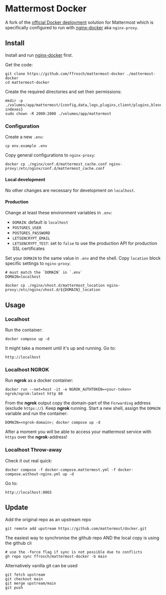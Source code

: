 # Mattermost Docker

A fork of the [official Docker deployment](https://docs.mattermost.com/install/install-docker.html) solution for Mattermost which is specifically configured to run with [nginx-docker](https://github.com/ffrosch/nginx-docker) aka `nginx-proxy`.

## Install

Install and run [nginx-docker](https://github.com/ffrosch/nginx-docker) first.

Get the code:

```shell
git clone https://github.com/ffrosch/mattermost-docker ./mattermost-docker
cd mattermost-docker
```

Create the required directories and set their permissions:

```shell
mkdir -p ./volumes/app/mattermost/{config,data,logs,plugins,client/plugins,bleve-indexes}
sudo chown -R 2000:2000 ./volumes/app/mattermost
```

### Configuration

Create a new `.env`:

```shell
cp env.example .env
```

Copy general configurations to `nginx-proxy`:

```shell
docker cp ./nginx/conf.d/mattermost_cache.conf nginx-proxy:/etc/nginx/conf.d/mattermost_cache.conf
```

#### Local development

No other changes are necessary for development on `localhost`.

#### Production

Change at least these environment variables in `.env`:

- `DOMAIN`: default is `localhost`
- `POSTGRES_USER`
- `POSTGRES_PASSWORD`
- `LETSENCRYPT_EMAIL`
- `LETSENCRYPT_TEST`: set to `false` to use the production API for production SSL certificates

Set your `DOMAIN` to the same value in `.env` and the shell. Copy `location` block specific settings to `nginx-proxy`:

```shell
# must match the `DOMAIN` in `.env`
DOMAIN=localhost

docker cp ./nginx/vhost.d/mattermost_location nginx-proxy:/etc/nginx/vhost.d/${DOMAIN}_location
```

## Usage

### Localhost

Run the container:

```shell
docker compose up -d
```

It might take a moment until it's up and running. Go to:

```shell
http://localhost
```

### Localhost NGROK

Run **ngrok** as a docker container:

```shell
docker run --net=host -it -e NGROK_AUTHTOKEN=<your-token> ngrok/ngrok:latest http 80
```

From the **ngrok** output copy the domain-part of the `Forwarding` address (exclude `https://`). Keep **ngrok** running. Start a new shell, assign the `DOMAIN` variable and run the container:

```shell
DOMAIN=<ngrok-domain>; docker compose up -d
```

After a moment you will be able to access your mattermost service with `https` over the **ngrok**-address!

### Localhost Throw-away

Check it out real quick:

```shell
docker compose -f docker-compose.mattermost.yml -f docker-compose.without-nginx.yml up -d
```

Go to:

```shell
http://localhost:8065
```

## Update

Add the original repo as an upstream repo

```shell
git remote add upstream https://github.com/mattermost/docker.git
```

The easiest way to synchronise the github repo AND the local copy is using the github cli

```shell
# use the -force flag if sync is not possible due to conflicts
gh repo sync ffrosch/mattermost-docker -b main
```

Alternatively vanilla git can be used

```shell
git fetch upstream
git checkout main
git merge upstream/main
git push
```
